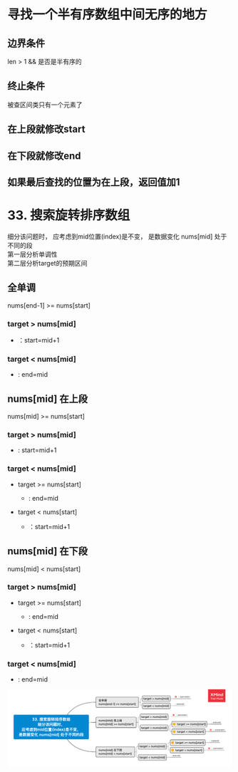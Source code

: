 # 寻找一个半有序数组中间无序的地方
## 边界条件
len > 1 && 是否是半有序的 
## 终止条件
被查区间类只有一个元素了
## 在上段就修改start
## 在下段就修改end
## 如果最后查找的位置为在上段，返回值加1


# 33. 搜索旋转排序数组
细分该问题时，
应考虑到mid位置(index)是不变，
是数据变化 nums[mid] 处于不同的段  
第一层分析单调性  
第二层分析target的预期区间
## 全单调
nums[end-1] >= nums[start]

### target > nums[mid]

- ：start=mid+1

### target < nums[mid]

- :  end=mid

## nums[mid] 在上段
nums[mid] >= nums[start]

### target > nums[mid]

- :  start=mid+1

### target < nums[mid]

- target >= nums[start]

	- :  end=mid

- target < nums[start]

	- ：start=mid+1

## nums[mid] 在下段
nums[mid] < nums[start]

### target > nums[mid]

- target >= nums[start]

	- :  end=mid

- target < nums[start]

	- ：start=mid+1

### target < nums[mid]

- :  end=mid


![图解](33.png) 

